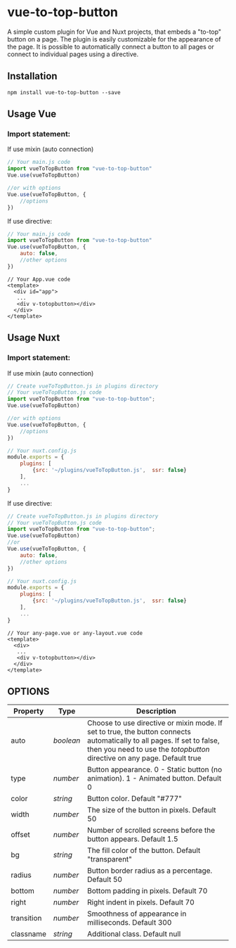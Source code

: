 # vue-to-top-button

A simple custom plugin for Vue and Nuxt projects, that embeds a "to-top" button on a page. The plugin is easily customizable for the appearance of the page. It is possible to automatically connect a button to all pages or connect to individual pages using a directive.

## Installation

```
npm install vue-to-top-button --save
```
## Usage Vue
### Import statement:
If use mixin (auto connection)
```javascript
// Your main.js code
import vueToTopButton from "vue-to-top-button"
Vue.use(vueToTopButton)

//or with options
Vue.use(vueToTopButton, {
    //options
})
```
If use directive:
```javascript
// Your main.js code
import vueToTopButton from "vue-to-top-button"
Vue.use(vueToTopButton, {
    auto: false,
    //other options
})
```
```vue
// Your App.vue code
<template>
  <div id="app">
   ...  
   <div v-totopbutton></div>
  </div>
</template>
```
## Usage Nuxt
### Import statement:
If use mixin (auto connection)
```javascript
// Create vueToTopButton.js in plugins directory
// Your vueToTopButton.js code
import vueToTopButton from "vue-to-top-button";
Vue.use(vueToTopButton)

//or with options
Vue.use(vueToTopButton, {
    //options
})

// Your nuxt.config.js
module.exports = {
    plugins: [
        {src: '~/plugins/vueToTopButton.js',  ssr: false}
    ],
    ...
}
```
If use directive:
```javascript
// Create vueToTopButton.js in plugins directory
// Your vueToTopButton.js code
import vueToTopButton from "vue-to-top-button";
Vue.use(vueToTopButton)
//or
Vue.use(vueToTopButton, {
    auto: false,
    //other options
})

// Your nuxt.config.js
module.exports = {
    plugins: [
        {src: '~/plugins/vueToTopButton.js',  ssr: false}
    ],
    ...
}
```
```vue
// Your any-page.vue or any-layout.vue code
<template>
  <div>
   ...  
   <div v-totopbutton></div>
  </div>
</template>
```

## OPTIONS
| Property | Type | Description |
| ------ | ------ | ------ |
| auto | *boolean* | Choose to use directive or mixin mode. If set to true, the button connects automatically to all pages. If set to false, then you need to use the *totopbutton* directive on any page. Default true |
| type | *number* | Button appearance. 0 - Static button (no animation). 1 - Animated button. Default 0 |
| color | *string* | Button color. Default "#777" |
| width | *number* | The size of the button in pixels. Default 50 |
| offset | *number* | Number of scrolled screens before the button appears. Default 1.5 |
| bg | *string* | The fill color of the button. Default "transparent" |
| radius | *number* | Button border radius as a percentage. Default 50 |
| bottom | *number* | Bottom padding in pixels. Default 70 |
| right | *number* | Right indent in pixels. Default 70 |
| transition | *number* | Smoothness of appearance in milliseconds. Default 300 |
| classname | *string* | Additional class. Default null |